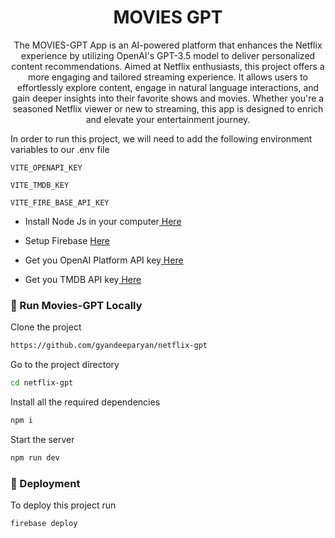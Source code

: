 <div align='center'>

<h1>MOVIES GPT</h1>
<p>The MOVIES-GPT App is an AI-powered platform that enhances the Netflix experience by utilizing OpenAI's GPT-3.5 model to deliver personalized content recommendations. Aimed at Netflix enthusiasts, this project offers a more engaging and tailored streaming experience. It allows users to effortlessly explore content, engage in natural language interactions, and gain deeper insights into their favorite shows and movies. Whether you're a seasoned Netflix viewer or new to streaming, this app is designed to enrich and elevate your entertainment journey.</p>

</div>

In order to run this project, we will need to add the following environment variables to our .env file

`VITE_OPENAPI_KEY`

`VITE_TMDB_KEY`

`VITE_FIRE_BASE_API_KEY`

- Install Node Js in your computer<a href="https://nodejs.org/en"> Here</a>
- Setup Firebase <a href="https://firebase.google.com/"> Here</a>

- Get you OpenAI Platform API key<a href="https://platform.openai.com/"> Here</a>
- Get you TMDB API key<a href="https://developer.themoviedb.org/reference/intro/getting-started"> Here</a>

### :running: Run Movies-GPT Locally

Clone the project

```bash
https://github.com/gyandeeparyan/netflix-gpt
```

Go to the project directory

```bash
cd netflix-gpt
```

Install all the required dependencies

```bash
npm i
```

Start the server

```bash
npm run dev
```

### :triangular_flag_on_post: Deployment

To deploy this project run

```bash
firebase deploy
```
